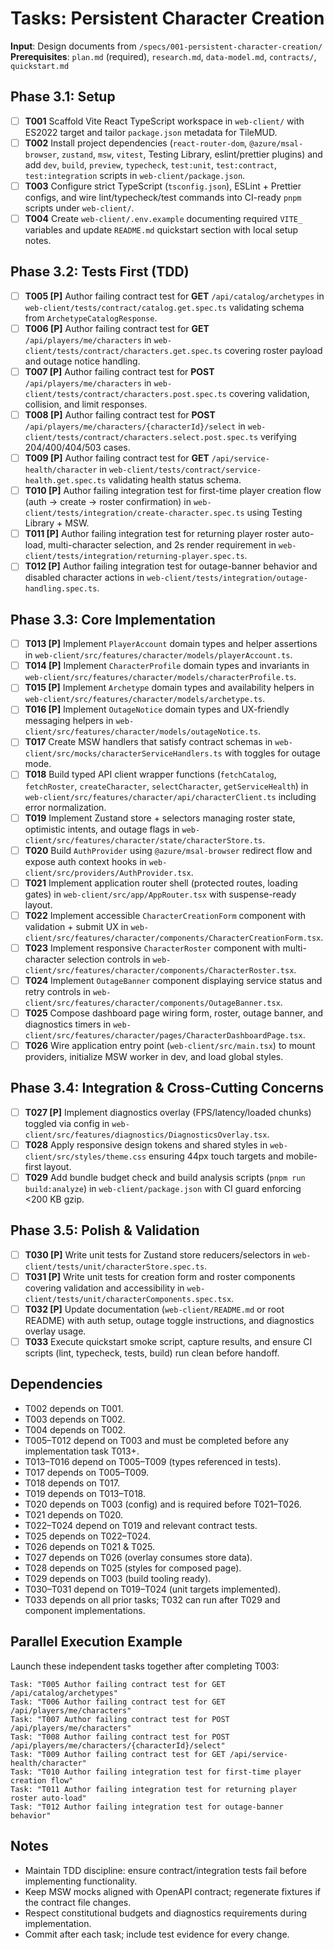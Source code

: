 # Tasks: Persistent Character Creation

**Input**: Design documents from `/specs/001-persistent-character-creation/`
**Prerequisites**: `plan.md` (required), `research.md`, `data-model.md`, `contracts/`, `quickstart.md`

## Phase 3.1: Setup
- [ ] **T001** Scaffold Vite React TypeScript workspace in `web-client/` with ES2022 target and tailor `package.json` metadata for TileMUD.
- [ ] **T002** Install project dependencies (`react-router-dom`, `@azure/msal-browser`, `zustand`, `msw`, `vitest`, Testing Library, eslint/prettier plugins) and add `dev`, `build`, `preview`, `typecheck`, `test:unit`, `test:contract`, `test:integration` scripts in `web-client/package.json`.
- [ ] **T003** Configure strict TypeScript (`tsconfig.json`), ESLint + Prettier configs, and wire lint/typecheck/test commands into CI-ready `pnpm` scripts under `web-client/`.
- [ ] **T004** Create `web-client/.env.example` documenting required `VITE_` variables and update `README.md` quickstart section with local setup notes.

## Phase 3.2: Tests First (TDD)
- [ ] **T005 [P]** Author failing contract test for **GET** `/api/catalog/archetypes` in `web-client/tests/contract/catalog.get.spec.ts` validating schema from `ArchetypeCatalogResponse`.
- [ ] **T006 [P]** Author failing contract test for **GET** `/api/players/me/characters` in `web-client/tests/contract/characters.get.spec.ts` covering roster payload and outage notice handling.
- [ ] **T007 [P]** Author failing contract test for **POST** `/api/players/me/characters` in `web-client/tests/contract/characters.post.spec.ts` covering validation, collision, and limit responses.
- [ ] **T008 [P]** Author failing contract test for **POST** `/api/players/me/characters/{characterId}/select` in `web-client/tests/contract/characters.select.post.spec.ts` verifying 204/400/404/503 cases.
- [ ] **T009 [P]** Author failing contract test for **GET** `/api/service-health/character` in `web-client/tests/contract/service-health.get.spec.ts` validating health status schema.
- [ ] **T010 [P]** Author failing integration test for first-time player creation flow (auth → create → roster confirmation) in `web-client/tests/integration/create-character.spec.ts` using Testing Library + MSW.
- [ ] **T011 [P]** Author failing integration test for returning player roster auto-load, multi-character selection, and 2s render requirement in `web-client/tests/integration/returning-player.spec.ts`.
- [ ] **T012 [P]** Author failing integration test for outage-banner behavior and disabled character actions in `web-client/tests/integration/outage-handling.spec.ts`.

## Phase 3.3: Core Implementation
- [ ] **T013 [P]** Implement `PlayerAccount` domain types and helper assertions in `web-client/src/features/character/models/playerAccount.ts`.
- [ ] **T014 [P]** Implement `CharacterProfile` domain types and invariants in `web-client/src/features/character/models/characterProfile.ts`.
- [ ] **T015 [P]** Implement `Archetype` domain types and availability helpers in `web-client/src/features/character/models/archetype.ts`.
- [ ] **T016 [P]** Implement `OutageNotice` domain types and UX-friendly messaging helpers in `web-client/src/features/character/models/outageNotice.ts`.
- [ ] **T017** Create MSW handlers that satisfy contract schemas in `web-client/src/mocks/characterServiceHandlers.ts` with toggles for outage mode.
- [ ] **T018** Build typed API client wrapper functions (`fetchCatalog`, `fetchRoster`, `createCharacter`, `selectCharacter`, `getServiceHealth`) in `web-client/src/features/character/api/characterClient.ts` including error normalization.
- [ ] **T019** Implement Zustand store + selectors managing roster state, optimistic intents, and outage flags in `web-client/src/features/character/state/characterStore.ts`.
- [ ] **T020** Build `AuthProvider` using `@azure/msal-browser` redirect flow and expose auth context hooks in `web-client/src/providers/AuthProvider.tsx`.
- [ ] **T021** Implement application router shell (protected routes, loading gates) in `web-client/src/app/AppRouter.tsx` with suspense-ready layout.
- [ ] **T022** Implement accessible `CharacterCreationForm` component with validation + submit UX in `web-client/src/features/character/components/CharacterCreationForm.tsx`.
- [ ] **T023** Implement responsive `CharacterRoster` component with multi-character selection controls in `web-client/src/features/character/components/CharacterRoster.tsx`.
- [ ] **T024** Implement `OutageBanner` component displaying service status and retry controls in `web-client/src/features/character/components/OutageBanner.tsx`.
- [ ] **T025** Compose dashboard page wiring form, roster, outage banner, and diagnostics timers in `web-client/src/features/character/pages/CharacterDashboardPage.tsx`.
- [ ] **T026** Wire application entry point (`web-client/src/main.tsx`) to mount providers, initialize MSW worker in dev, and load global styles.

## Phase 3.4: Integration & Cross-Cutting Concerns
- [ ] **T027 [P]** Implement diagnostics overlay (FPS/latency/loaded chunks) toggled via config in `web-client/src/features/diagnostics/DiagnosticsOverlay.tsx`.
- [ ] **T028** Apply responsive design tokens and shared styles in `web-client/src/styles/theme.css` ensuring 44px touch targets and mobile-first layout.
- [ ] **T029** Add bundle budget check and build analysis scripts (`pnpm run build:analyze`) in `web-client/package.json` with CI guard enforcing <200 KB gzip.

## Phase 3.5: Polish & Validation
- [ ] **T030 [P]** Write unit tests for Zustand store reducers/selectors in `web-client/tests/unit/characterStore.spec.ts`.
- [ ] **T031 [P]** Write unit tests for creation form and roster components covering validation and accessibility in `web-client/tests/unit/characterComponents.spec.tsx`.
- [ ] **T032 [P]** Update documentation (`web-client/README.md` or root README) with auth setup, outage toggle instructions, and diagnostics overlay usage.
- [ ] **T033** Execute quickstart smoke script, capture results, and ensure CI scripts (lint, typecheck, tests, build) run clean before handoff.

## Dependencies
- T002 depends on T001.
- T003 depends on T002.
- T004 depends on T002.
- T005–T012 depend on T003 and must be completed before any implementation task T013+.
- T013–T016 depend on T005–T009 (types referenced in tests).
- T017 depends on T005–T009.
- T018 depends on T017.
- T019 depends on T013–T018.
- T020 depends on T003 (config) and is required before T021–T026.
- T021 depends on T020.
- T022–T024 depend on T019 and relevant contract tests.
- T025 depends on T022–T024.
- T026 depends on T021 & T025.
- T027 depends on T026 (overlay consumes store data).
- T028 depends on T025 (styles for composed page).
- T029 depends on T003 (build tooling ready).
- T030–T031 depend on T019–T024 (unit targets implemented).
- T033 depends on all prior tasks; T032 can run after T029 and component implementations.

## Parallel Execution Example
Launch these independent tasks together after completing T003:
```
Task: "T005 Author failing contract test for GET /api/catalog/archetypes"
Task: "T006 Author failing contract test for GET /api/players/me/characters"
Task: "T007 Author failing contract test for POST /api/players/me/characters"
Task: "T008 Author failing contract test for POST /api/players/me/characters/{characterId}/select"
Task: "T009 Author failing contract test for GET /api/service-health/character"
Task: "T010 Author failing integration test for first-time player creation flow"
Task: "T011 Author failing integration test for returning player roster auto-load"
Task: "T012 Author failing integration test for outage-banner behavior"
```

## Notes
- Maintain TDD discipline: ensure contract/integration tests fail before implementing functionality.
- Keep MSW mocks aligned with OpenAPI contract; regenerate fixtures if the contract file changes.
- Respect constitutional budgets and diagnostics requirements during implementation.
- Commit after each task; include test evidence for every change.
